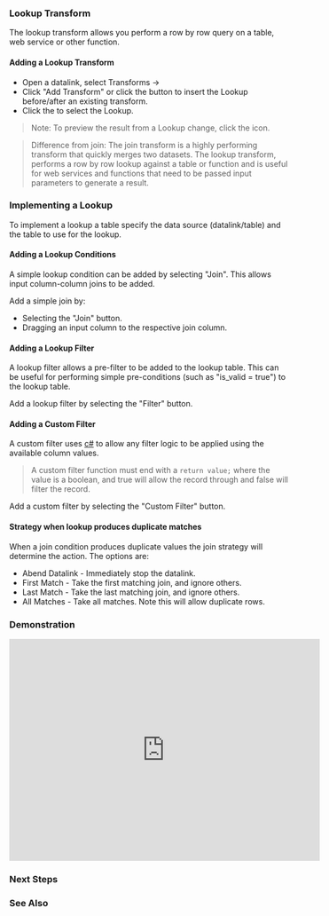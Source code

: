 ### Lookup Transform

The lookup transform allows you perform a row by row query on a table, web service or other function.  

#### Adding a Lookup Transform

* Open a datalink, select Transforms &rarr; 
* Click "Add Transform" or click the <a class="btn btn-sm btn-success text-white mr-1" title="Insert a transform before this"><i class="fa fa-plus"></i></a> button to insert the Lookup before/after an existing transform.
* Click the <a class="btn btn-sm btn-success  text-white mr-1"><i class="fa fa-binoculars"></i></a> to select the Lookup.

> Note: To preview the result from a Lookup change, click the <a class="btn btn-sm btn-success text-white mr-1" ><i class="fa fa-search"></i></a> icon.

> Difference from join: The join transform is a highly performing transform that quickly merges two datasets.  The lookup transform, performs a row by row lookup against a table or function and is useful for web services and functions that need to be passed input parameters to generate a result.

### Implementing a Lookup

To implement a lookup a table specify the data source (datalink/table) and the table to use for the lookup.  

#### Adding a Lookup Conditions

A simple lookup condition can be added by selecting "Join".  This allows input column-column joins to be added.

Add a simple join by:
* Selecting the "Join" button.
* Dragging an input column to the respective join column.

#### Adding a Lookup Filter

A lookup filter allows a pre-filter to be added to the lookup table.  This can be useful for performing simple pre-conditions (such as "is_valid = true") to the lookup table.

Add a lookup filter by selecting the "Filter" button.

#### Adding a Custom Filter

A custom filter uses [c#](https://docs.microsoft.com/en-us/dotnet/csharp/quick-starts/) to allow any filter logic to be applied using the available column values.

> A custom filter function must end with a `return value;` where the value is a boolean, and true will allow the record through and false will filter the record.

Add a custom filter by selecting the "Custom Filter" button.

#### Strategy when lookup produces duplicate matches

When a join condition produces duplicate values the join strategy will determine the action.  The options are:

* Abend Datalink - Immediately stop the datalink.
* First Match - Take the first matching join, and ignore others.
* Last Match - Take the last matching join, and ignore others.
* All Matches - Take all matches.  Note this will allow duplicate rows.

### Demonstration

<iframe width="560" height="400" src="https://www.youtube.com/embed/dlPGTCLBJZ0" frameborder="0" allow="autoplay; encrypted-media" allowfullscreen></iframe>

### Next Steps


### See Also
